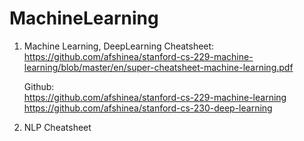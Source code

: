 # MachineLearning 

1. Machine Learning, DeepLearning Cheatsheet: https://github.com/afshinea/stanford-cs-229-machine-learning/blob/master/en/super-cheatsheet-machine-learning.pdf <br/>
   
   Github: <br/>
   https://github.com/afshinea/stanford-cs-229-machine-learning <br/>
   https://github.com/afshinea/stanford-cs-230-deep-learning 
3. NLP Cheatsheet
